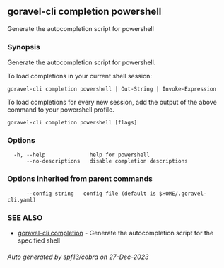 ## goravel-cli completion powershell

Generate the autocompletion script for powershell

### Synopsis

Generate the autocompletion script for powershell.

To load completions in your current shell session:

	goravel-cli completion powershell | Out-String | Invoke-Expression

To load completions for every new session, add the output of the above command
to your powershell profile.


```
goravel-cli completion powershell [flags]
```

### Options

```
  -h, --help              help for powershell
      --no-descriptions   disable completion descriptions
```

### Options inherited from parent commands

```
      --config string   config file (default is $HOME/.goravel-cli.yaml)
```

### SEE ALSO

* [goravel-cli completion](goravel-cli_completion.md)	 - Generate the autocompletion script for the specified shell

###### Auto generated by spf13/cobra on 27-Dec-2023
